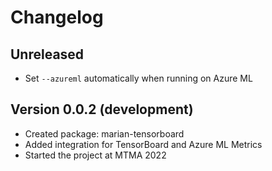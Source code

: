 # Changelog

## Unreleased

- Set `--azureml` automatically when running on Azure ML

## Version 0.0.2 (development)

- Created package: marian-tensorboard
- Added integration for TensorBoard and Azure ML Metrics
- Started the project at MTMA 2022
